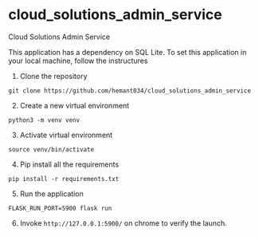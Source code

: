 # cloud_solutions_admin_service

Cloud Solutions Admin Service

This application has a dependency on SQL Lite.
To set this application in your local machine, follow the instructures

1. Clone the repository

```
git clone https://github.com/hemant034/cloud_solutions_admin_service
```

2. Create a new virtual environment

```
python3 -m venv venv
```

3. Activate virtual environment

```
source venv/bin/activate
```

4. Pip install all the requirements

```
pip install -r requirements.txt
```

5. Run the application

```
FLASK_RUN_PORT=5900 flask run
```

6. Invoke `http://127.0.0.1:5900/` on chrome to verify the launch.
